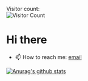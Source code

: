 Visitor count:<br>![Visitor Count](https://profile-counter.glitch.me/{edgelord314}/count.svg)
# Hi there
- 📫 How to reach me: [email](malte.dostal@gmail.com)

[![Anurag's github stats](https://github-readme-stats.vercel.app/api?username=sanj0&count_private=true&show_icons=true&theme=dark)](https://github.com/anuraghazra/github-readme-stats)
